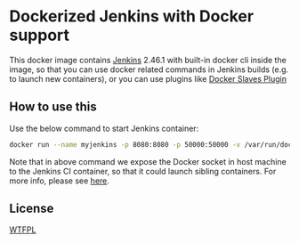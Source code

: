 # Dockerized Jenkins with Docker support

This docker image contains [Jenkins](https://github.com/jenkinsci/docker) 2.46.1 with built-in docker cli inside the image, so that you can use docker related commands in Jenkins builds (e.g. to launch new containers), or you can use plugins like [Docker Slaves Plugin](https://wiki.jenkins-ci.org/display/JENKINS/Docker+Slaves+Plugin)

## How to use this

Use the below command to start Jenkins container:

```sh
docker run --name myjenkins -p 8080:8080 -p 50000:50000 -v /var/run/docker.sock:/var/run/docker.sock -v /var/jenkins_home jenkins
```

Note that in above command we expose the Docker socket in host machine to the Jenkins CI container, so that it could launch sibling containers. For more info, please see [here](https://jpetazzo.github.io/2015/09/03/do-not-use-docker-in-docker-for-ci/).

## License

[WTFPL](http://wtfpl2.com/)

